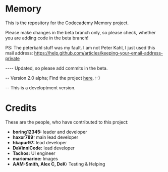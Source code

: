 Memory
======

This is the repository for the Codecademy Memory project.

Please make changes in the beta branch only, so please check, whether you are adding code in the beta branch!

PS: The peterkahl stuff was my fault. I am not Peter Kahl, I just used this mail address:
https://help.github.com/articles/keeping-your-email-address-private

---- Updated, so please add commits in the beta.


-- Version 2.0 alpha; Find the project [here](http://boring12345.github.com/Memory/). :-)

-- This is a developtment version.


Credits
=======

These are the people, who have contributed to this project:

- **boring12345:** leader and developer
- **haxor789:** main lead developer
- **hkapur97:** lead developer
- **DaVinniCode:** lead developer
- **Tachos:** UI engineer
- **mariomarine:** Images
- **AAM-Smith, Alex C, DeK:** Testing & Helping
